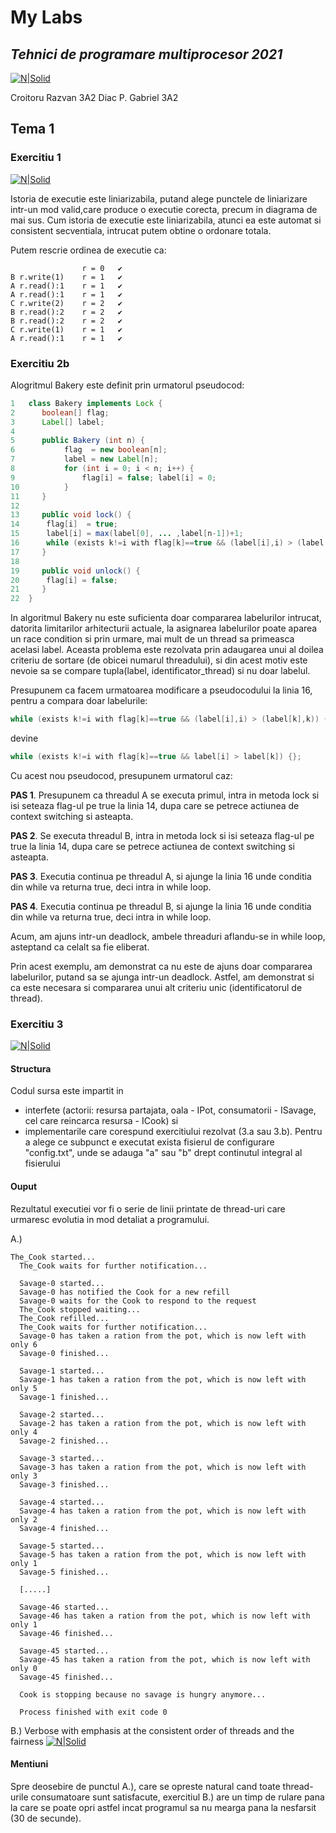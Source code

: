 # My Labs
## _Tehnici de programare multiprocesor 2021_
[![N|Solid](https://plati-taxe.uaic.ro/img/logo-retina1.png)](https://www.info.uaic.ro/)

Croitoru Razvan 3A2
Diac P. Gabriel 3A2



## Tema 1

### Exercitiu 1
[![N|Solid](https://github.com/gabidiac11/multiprocessor-programming-techniques-java-homework/blob/main/Homework1_1/Fig1.PNG)](https://github.com/gabidiac11/multiprocessor-programming-techniques-java-homework/blob/main/Homework1_1/Fig1.PNG)

Istoria de executie este liniarizabila, putand alege punctele de liniarizare intr-un mod valid,care produce o executie corecta, precum in diagrama de mai sus. Cum istoria de executie este liniarizabila, atunci ea este automat si consistent secventiala,
intrucat putem obtine o ordonare totala.

Putem rescrie ordinea de executie ca:
```
                r = 0   ✔️
B r.write(1)    r = 1   ✔️
A r.read():1    r = 1   ✔️
A r.read():1    r = 1   ✔️
C r.write(2)    r = 2   ✔️
B r.read():2    r = 2   ✔️
B r.read():2    r = 2   ✔️
C r.write(1)    r = 1   ✔️
A r.read():1    r = 1   ✔️
```
### Exercitiu 2b

Alogritmul Bakery este definit prin urmatorul pseudocod:
```java
1   class Bakery implements Lock {
2      boolean[] flag;
3      Label[] label;
4   
5      public Bakery (int n) {
6       	flag  = new boolean[n];
7       	label = new Label[n];
8       	for (int i = 0; i < n; i++) { 
9          		flag[i] = false; label[i] = 0;
10      	}
11     }
12  
13     public void lock() {  
14    	flag[i]  = true;  
15    	label[i] = max(label[0], ... ,label[n-1])+1;
16    	while (exists k!=i with flag[k]==true && (label[i],i) > (label[k],k)) {};
17     }
18  
19     public void unlock() {  
20     	flag[i] = false;
21     }
22  }
```

In algoritmul Bakery nu este suficienta doar compararea labelurilor intrucat, datorita limitarilor arhitecturii actuale, 
la asignarea labelurilor poate aparea un race condition si prin urmare, mai mult de un thread sa primeasca acelasi label.
Aceasta problema este rezolvata prin adaugarea unui al doilea criteriu de sortare (de obicei numarul threadului), si din
acest motiv este nevoie sa se compare tupla(label, identificator_thread) si nu doar labelul.

Presupunem ca facem urmatoarea modificare a pseudocodului la linia 16, pentru a compara doar labelurile:
```java
while (exists k!=i with flag[k]==true && (label[i],i) > (label[k],k)) {};
```
devine
```java
while (exists k!=i with flag[k]==true && label[i] > label[k]) {};
```

Cu acest nou pseudocod, presupunem urmatorul caz:

**PAS 1**. Presupunem ca threadul A se executa primul, intra in metoda lock si isi seteaza flag-ul pe true la linia 14, dupa care 
se petrece actiunea de context switching si asteapta.

**PAS 2**. Se executa threadul B, intra in metoda lock si isi seteaza flag-ul pe true la linia 14, dupa care se petrece actiunea 
de context switching si asteapta.

**PAS 3**. Executia continua pe threadul A, si ajunge la linia 16 unde conditia din while va returna true, deci intra in while loop.

**PAS 4**. Executia continua pe threadul B, si ajunge la linia 16 unde conditia din while va returna true, deci intra in while loop.

Acum, am ajuns intr-un deadlock, ambele threaduri aflandu-se in while loop, asteptand ca celalt sa fie eliberat.

Prin acest exemplu, am demonstrat ca nu este de ajuns doar compararea labelurilor, putand sa se ajunga intr-un deadlock. Astfel, am demonstrat si
ca este necesara si compararea unui alt criteriu unic (identificatorul de thread).


### Exercitiu 3
[![N|Solid](https://github.com/gabidiac11/multiprocessor-programming-techniques-java-homework/blob/main/Homework1_ex3/uml.png)](https://github.com/gabidiac11/multiprocessor-programming-techniques-java-homework/blob/main/Homework1_ex3/uml.png)

#### Structura
Codul sursa este impartit in 

- interfete (actorii: resursa partajata, oala - IPot, consumatorii - ISavage, cel care reincarca resursa - ICook) si 
- implementarile care corespund exercitiului rezolvat (3.a sau 3.b). Pentru a alege ce subpunct e executat exista fisierul de configurare "config.txt", unde se adauga "a" sau "b" drept continutul integral al fisierului
         
#### Ouput
Rezultatul executiei vor fi o serie de linii printate de thread-uri care urmaresc evolutia in mod detaliat a programului.

A.)
````
The_Cook started...
  The_Cook waits for further notification...

  Savage-0 started...
  Savage-0 has notified the Cook for a new refill 
  Savage-0 waits for the Cook to respond to the request 
  The_Cook stopped waiting...
  The_Cook refilled...
  The_Cook waits for further notification...
  Savage-0 has taken a ration from the pot, which is now left with only 6 
  Savage-0 finished...

  Savage-1 started...
  Savage-1 has taken a ration from the pot, which is now left with only 5 
  Savage-1 finished...

  Savage-2 started...
  Savage-2 has taken a ration from the pot, which is now left with only 4 
  Savage-2 finished...

  Savage-3 started...
  Savage-3 has taken a ration from the pot, which is now left with only 3 
  Savage-3 finished...

  Savage-4 started...
  Savage-4 has taken a ration from the pot, which is now left with only 2 
  Savage-4 finished...

  Savage-5 started...
  Savage-5 has taken a ration from the pot, which is now left with only 1 
  Savage-5 finished...
  
  [.....]
  
  Savage-46 started...
  Savage-46 has taken a ration from the pot, which is now left with only 1 
  Savage-46 finished...

  Savage-45 started...
  Savage-45 has taken a ration from the pot, which is now left with only 0 
  Savage-45 finished...

  Cook is stopping because no savage is hungry anymore...

  Process finished with exit code 0
````
B.) Verbose with emphasis at the consistent order of threads and the fairness
[![N|Solid](https://github.com/gabidiac11/multiprocessor-programming-techniques-java-homework/blob/main/Homework1_ex3/Fig3.PNG)](https://github.com/gabidiac11/multiprocessor-programming-techniques-java-homework/blob/main/Homework1_ex3/Fig3.PNG)

#### Mentiuni
Spre deosebire de punctul A.), care se opreste natural cand toate thread-urile consumatoare sunt satisfacute, exercitiul B.) are un timp de rulare pana la care se poate opri astfel incat programul sa nu mearga pana la nesfarsit (30 de secunde).
